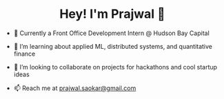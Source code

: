 <h1 align="center">Hey! I'm Prajwal 👋</h1>

- 🔭 Currently a Front Office Development Intern @ Hudson Bay Capital

- 🌱 I’m learning about applied ML, distributed systems, and quantitative finance

- 👯 I’m looking to collaborate on projects for hackathons and cool startup ideas

- 📫 Reach me at prajwal.saokar@gmail.com

<p align="left">
</p>

